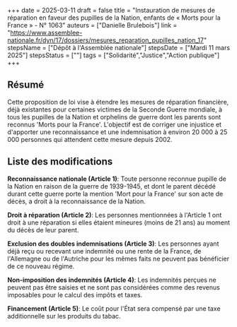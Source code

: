 +++
date = 2025-03-11
draft = false
title = "Instauration de mesures de réparation en faveur des pupilles de la Nation, enfants de « Morts pour la France » - N° 1063"
auteurs = ["Danielle Brulebois"]
link = "https://www.assemblee-nationale.fr/dyn/17/dossiers/mesures_reparation_pupilles_nation_17"
stepsName = ["Dépôt à l'Assemblée nationale"]
stepsDate = ["Mardi 11 mars 2025"]
stepsStatus = [""]
tags = ["Solidarité","Justice","Action publique"]
+++

## Résumé

Cette proposition de loi vise à étendre les mesures de réparation financière, déjà existantes pour certaines victimes de la Seconde Guerre mondiale, à tous les pupilles de la Nation et orphelins de guerre dont les parents sont reconnus 'Morts pour la France'. L'objectif est de corriger une injustice et d'apporter une reconnaissance et une indemnisation à environ 20 000 à 25 000 personnes qui attendent cette mesure depuis 2002.

## Liste des modifications

**Reconnaissance nationale (Article 1)**: Toute personne reconnue pupille de la Nation en raison de la guerre de 1939-1945, et dont le parent décédé durant cette guerre porte la mention 'Mort pour la France' sur son acte de décès, a droit à la reconnaissance de la Nation.

**Droit à réparation (Article 2)**: Les personnes mentionnées à l'Article 1 ont droit à une réparation si elles étaient mineures (moins de 21 ans) au moment du décès de leur parent.

**Exclusion des doubles indemnisations (Article 3)**: Les personnes ayant déjà reçu ou recevant une indemnité ou une rente de la France, de l'Allemagne ou de l'Autriche pour les mêmes faits ne peuvent pas bénéficier de ce nouveau régime.

**Non-imposition des indemnités (Article 4)**: Les indemnités perçues ne peuvent pas être saisies et ne sont pas considérées comme des revenus imposables pour le calcul des impôts et taxes.

**Financement (Article 5)**: Le coût pour l'État sera compensé par une taxe additionnelle sur les produits du tabac.
